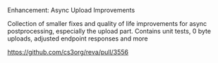 Enhancement: Async Upload Improvements

Collection of smaller fixes and quality of life improvements for async postprocessing, especially the upload part.
Contains unit tests, 0 byte uploads, adjusted endpoint responses and more

https://github.com/cs3org/reva/pull/3556
